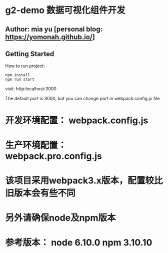 # g2-demo 数据可视化组件开发
## Author: mia yu [personal blog: https://yomonah.github.io/]
## Getting Started

How to run project:

```
npm install 
npm run start
```
visit: http:localhost:3000

The default port is 3000, but you can change port in webpack.config.js file

# 开发环境配置： webpack.config.js
# 生产环境配置：webpack.pro.config.js

# 该项目采用webpack3.x版本，配置较比旧版本会有些不同
# 另外请确保node及npm版本
# 参考版本： node 6.10.0      npm 3.10.10

